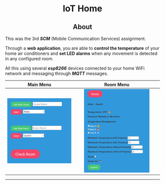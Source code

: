 <h1 style="text-align: center;">IoT Home</h1>

<h2 style="text-align: center;">About</h2>

This was the 3rd ***SCM*** (Mobile Communication Services) assignment.

Through a **web application**, you are able to **control the temperature** of your home air conditioners and **set LED alarms** when any movement is detected in any configured room.

All this using several ***esp8266*** devices connected to your home WiFi network and messaging through ***MQTT*** messages.

Main Menu                  |  Room Menu
:-------------------------:|:-------------------------:
<img src="../resources/iot1.png" width=100%> | <img src="../resources/iot2.png" width=80%>

___ 
